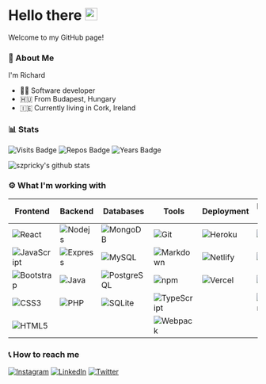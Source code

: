 # Hello there <img src="https://media.giphy.com/media/hvRJCLFzcasrR4ia7z/giphy.gif" width="25px">

Welcome to my GitHub page!

### 🤳 About Me

I'm Richard

- 👨‍💻 Software developer
- 🇭🇺 From Budapest, Hungary
- 🇮🇪 Currently living in Cork, Ireland 

### 📊 Stats
![Visits Badge](https://badges.pufler.dev/visits/szpricky/szpricky)
![Repos Badge](https://badges.pufler.dev/repos/szpricky)
![Years Badge](https://badges.pufler.dev/years/szpricky)

![szpricky's github stats](https://github-readme-stats.vercel.app/api?username=szpricky&show_icons=true&theme=dracula)

### ⚙️ What I'm working with

| Frontend | Backend | Databases | Tools | Deployment | Embedded Systems | Data Analysis | IDEs |
| - | - | - | - | - | - | - | - |
| ![React](https://img.shields.io/badge/-React-45b8d8?style=flat-square&logo=react&logoColor=ffffff) | ![Nodejs](https://img.shields.io/badge/-Nodejs-026e00?style=flat-square&logo=Node.js&logoColor=ffffff)  | ![MongoDB](https://img.shields.io/badge/-MongoDB-00684a?style=flat-square&logo=mongodb&logoColor=ffffff) | ![Git](https://img.shields.io/badge/-Git-F05032?style=flat-square&logo=git&logoColor=white) | ![Heroku](https://img.shields.io/badge/-Heroku-430098?style=flat-square&logo=heroku&logoColor=ffffff) | ![C++](https://img.shields.io/badge/C%2B%2B-00599C?style=flat-square&logo=c%2B%2B&logoColor=ffffff) | ![R](https://img.shields.io/badge/R-276DC3?style=flat-square&logo=r&logoColor=ffffff) | ![VS Code](https://img.shields.io/badge/-VSCode-%23007ACC?style=flat-square&logo=visual-studio-code) |
| ![JavaScript](https://img.shields.io/badge/-JavaScript-%23F7DF1C?style=flat-square&logo=javascript&logoColor=000000&labelColor=%23F7DF1C&color=%23FFCE5A) | ![Express](https://img.shields.io/badge/Express-404D59?style=flat-square&logo=express&logoColor=ffffff) | ![MySQL](https://img.shields.io/badge/MySQL-00618a?style=flat-square&logo=mysql&logoColor=ffffff) | ![Markdown](https://img.shields.io/badge/Markdown-23a2e3?style=flat-square&logo=markdown&logoColor=ffffff) | ![Netlify](https://img.shields.io/badge/Netlify-23bdae?style=flat-square&logo=netlify&logoColor=ffffff) | ![Python](https://img.shields.io/badge/Python-14354C?style=flat-square&logo=python&logoColor=ffffff) | | ![IntelliJ IDEA](https://img.shields.io/badge/IntelliJ_IDEA-fe2d5d?style=flat-square&logo=intellij-idea) |
| ![Bootstrap](https://img.shields.io/badge/Bootstrap-563D7C?style=flat-square&logo=bootstrap&logoColor=ffffff) | ![Java](https://img.shields.io/badge/Java-f89917?style=flat-square&logo=java&logoColor=ffffff) | ![PostgreSQL](https://img.shields.io/badge/PostgreSQL-316192?style=flat-square&logo=postgresql&logoColor=ffffff) | ![npm](https://img.shields.io/badge/-NPM-CB3837?style=flat-square&logo=npm&logoColor=white) | ![Vercel](https://img.shields.io/badge/-Vercel-000000?style=flat-square&logo=vercel&logoColor=ffffff) | ![Arduino](https://img.shields.io/badge/Arduino-12989e?style=flat-square&logo=arduino&logoColor=ffffff) | | ![PyCharm](https://img.shields.io/badge/PyCharm-1dd390?style=flat-square&logo=pycharm) |
| ![CSS3](https://img.shields.io/badge/-CSS3-%231572B6?style=flat-square&logo=css3) | ![PHP](https://img.shields.io/badge/PHP-777BB4?style=flat-square&logo=php&logoColor=ffffff) | ![SQLite](https://img.shields.io/badge/SQLite-07405E?style=flat-square&logo=sqlite&logoColor=ffffff) | ![TypeScript](https://img.shields.io/badge/-TypeScript-2d79c7?style=flat-square&logo=typescript&logoColor=ffffff) | | ![Raspberry Pi](https://img.shields.io/badge/Raspberry_Pi-ce1d56?style=flat-square&logo=raspberry-pi&logoColor=ffffff) |
| ![HTML5](https://img.shields.io/badge/-HTML5-%23E44D27?style=flat-square&logo=html5&logoColor=ffffff) | | | ![Webpack](https://img.shields.io/badge/-Webpack-2b3a42?style=flat-square&logo=webpack&logoColor=ffffff) |

### 📞 How to reach me

[![Instagram](https://img.shields.io/badge/Instagram-E4405F?style=for-the-badge&logo=instagram&logoColor=white)](https://www.instagram.com/rickypsz)
[![LinkedIn](https://img.shields.io/badge/LinkedIn-0077B5?style=for-the-badge&logo=linkedin&logoColor=white)](https://www.linkedin.com/in/szpatrikrichard)
[![Twitter](https://img.shields.io/badge/Twitter-1DA1F2?style=for-the-badge&logo=twitter&logoColor=white)](https://twitter.com/szpricky)

<!--
**szpricky/szpricky** is a ✨ _special_ ✨ repository because its `README.md` (this file) appears on your GitHub profile.

Here are some ideas to get you started:

- 🔭 I’m currently working on ...
- 🌱 I’m currently learning ...
- 👯 I’m looking to collaborate on ...
- 🤔 I’m looking for help with ...
- 💬 Ask me about ...
- 📫 How to reach me: ...
-->
